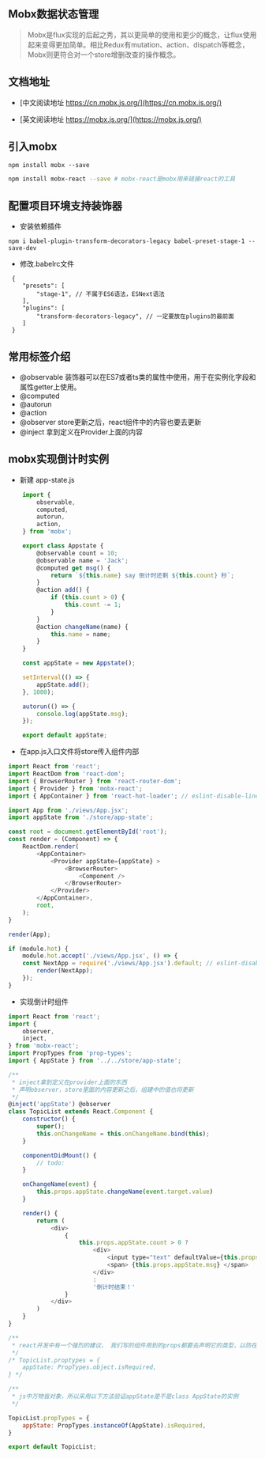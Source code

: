 
## Mobx数据状态管理

> Mobx是flux实现的后起之秀，其以更简单的使用和更少的概念，让flux使用起来变得更加简单。相比Redux有mutation、action、dispatch等概念，Mobx则更符合对一个store增删改查的操作概念。

## 文档地址

* [中文阅读地址 https://cn.mobx.js.org/](https://cn.mobx.js.org/)

* [英文阅读地址 https://mobx.js.org/](https://mobx.js.org/)

## 引入mobx

```
npm install mobx --save
```

```bash
npm install mobx-react --save # mobx-react是mobx用来链接react的工具
```

## 配置项目环境支持装饰器

* 安装依赖插件

```
npm i babel-plugin-transform-decorators-legacy babel-preset-stage-1 --save-dev
```

* 修改.babelrc文件

```.babelrc
 {
    "presets": [
        "stage-1", // 不属于ES6语法，ESNext语法
    ],
    "plugins": [
        "transform-decorators-legacy", // 一定要放在plugins的最前面
    ]
 }

```

## 常用标签介绍

* @observable 装饰器可以在ES7或者ts类的属性中使用，用于在实例化字段和属性getter上使用。
* @computed
* @autorun
* @action
* @observer  store更新之后，react组件中的内容也要去更新
* @inject 拿到定义在Provider上面的内容

## mobx实现倒计时实例

* 新建 app-state.js

```js
    import {
        observable,
        computed,
        autorun,
        action,
    } from 'mobx';

    export class Appstate {
        @observable count = 10;
        @observable name = 'Jack';
        @computed get msg() {
            return `${this.name} say 倒计时还剩 ${this.count} 秒`;
        }
        @action add() {
            if (this.count > 0) {
                this.count -= 1;
            }
        }
        @action changeName(name) {
            this.name = name;
        }
    }

    const appState = new Appstate();

    setInterval(() => {
        appState.add();
    }, 1000);

    autorun(() => {
        console.log(appState.msg);
    });

    export default appState;
```

* 在app.js入口文件将store传入组件内部

```js
import React from 'react';
import ReactDom from 'react-dom';
import { BrowserRouter } from 'react-router-dom';
import { Provider } from 'mobx-react';
import { AppContainer } from 'react-hot-loader'; // eslint-disable-line

import App from './views/App.jsx';
import appState from './store/app-state';

const root = document.getElementById('root');
const render = (Component) => {
    ReactDom.render(
        <AppContainer>
            <Provider appState={appState} >
                <BrowserRouter>
                    <Component />
                </BrowserRouter>
            </Provider>
        </AppContainer>,
        root,
    );
}

render(App);

if (module.hot) {
    module.hot.accept('./views/App.jsx', () => {
    const NextApp = require('./views/App.jsx').default; // eslint-disable-line
        render(NextApp);
    });
}
```

* 实现倒计时组件

```js
import React from 'react';
import {
    observer,
    inject,
} from 'mobx-react';
import PropTypes from 'prop-types';
import { AppState } from '../../store/app-state';

/**
 * inject拿到定义在provider上面的东西
 * 声明observer，store里面的内容更新之后，组建中的值也将更新
 */
@inject('appState') @observer
class TopicList extends React.Component {
    constructor() {
        super();
        this.onChangeName = this.onChangeName.bind(this);
    }

    componentDidMount() {
        // todo:
    }

    onChangeName(event) {
        this.props.appState.changeName(event.target.value)
    }

    render() {
        return (
            <div>
                {
                    this.props.appState.count > 0 ?
                        <div>
                            <input type="text" defaultValue={this.props.appState.name} style={{ border: '1px solid #000' }} onChange={this.onChangeName} />
                            <span> {this.props.appState.msg} </span>
                        </div>
                        :
                        '倒计时结束！'
                }
            </div>
        )
    }
}

/**
 * react开发中有一个强烈的建议， 我们写的组件用到的props都要去声明它的类型，以防在写代码时候乱用props出现的一些问题。
 */
/* TopicList.proptypes = {
    appState: PropTypes.object.isRequired,
} */

/**
 * js中万物皆对象，所以采用以下方法验证appState是不是class AppState的实例
 */

TopicList.propTypes = {
    appState: PropTypes.instanceOf(AppState).isRequired,
}

export default TopicList;

```

